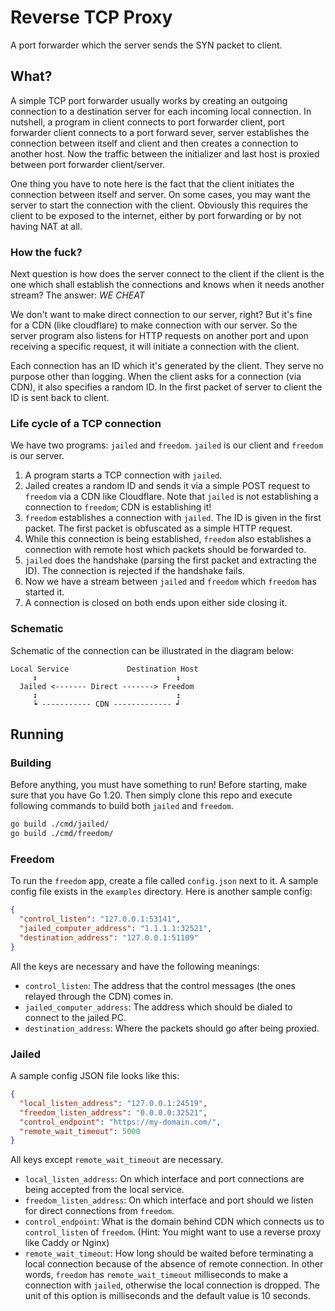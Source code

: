 # Reverse TCP Proxy

A port forwarder which the server sends the SYN packet to client.

## What?

A simple TCP port forwarder usually works by creating an outgoing connection to a destination server for each incoming
local connection. In nutshell, a program in client connects to port forwarder client, port forwarder client connects to
a port forward sever, server establishes the connection between itself and client and then creates a connection to
another host. Now the traffic between the initializer and last host is proxied between port forwarder client/server.

One thing you have to note here is the fact that the client initiates the connection between itself and server. On some
cases, you may want the server to start the connection with the client. Obviously this requires the client to be
exposed to the internet, either by port forwarding or by not having NAT at all.

### How the fuck?

Next question is how does the server connect to the client if the client is the one which shall establish the
connections and knows when it needs another stream? The answer: _WE CHEAT_

We don't want to make direct connection to our server, right? But it's fine for a CDN (like cloudflare) to make
connection with our server. So the server program also listens for HTTP requests on another port and upon receiving a
specific request, it will initiate a connection with the client.

Each connection has an ID which it's generated by the client. They serve no purpose other than logging. When the client
asks for a connection (via CDN), it also specifies a random ID. In the first packet of server to client the ID is
sent back to client.

### Life cycle of a TCP connection

We have two programs: `jailed` and `freedom`. `jailed` is our client and `freedom` is our server.

1. A program starts a TCP connection with `jailed`.
2. Jailed creates a random ID and sends it via a simple POST request to `freedom` via a CDN like Cloudflare. Note
   that `jailed` is not establishing a connection to `freedom`; CDN is establishing it!
3. `freedom` establishes a connection with `jailed`. The ID is given in the first packet. The first packet is obfuscated
   as a simple HTTP request.
4. While this connection is being established, `freedom` also establishes a connection with remote host which packets
   should be forwarded to.
5. `jailed` does the handshake (parsing the first packet and extracting the ID). The connection is rejected if the
   handshake fails.
6. Now we have a stream between `jailed` and `freedom` which `freedom` has started it.
7. A connection is closed on both ends upon either side closing it.

### Schematic

Schematic of the connection can be illustrated in the diagram below:

```
Local Service             Destination Host
     ↕                               ↕
  Jailed <------- Direct -------> Freedom
     ↧                               ↥
     ┕ ----------- CDN ------------- ┙ 
```

## Running

### Building

Before anything, you must have something to run! Before starting, make sure that you have Go 1.20. Then simply clone
this repo and execute following commands to build both `jailed` and `freedom`.

```bash
go build ./cmd/jailed/
go build ./cmd/freedom/
```

### Freedom

To run the `freedom` app, create a file called `config.json` next to it. A sample config file exists in the `examples`
directory. Here is another sample config:

```json
{
  "control_listen": "127.0.0.1:53141",
  "jailed_computer_address": "1.1.1.1:32521",
  "destination_address": "127.0.0.1:51109"
}
```

All the keys are necessary and have the following meanings:

* `control_listen`: The address that the control messages (the ones relayed through the CDN) comes in.
* `jailed_computer_address`: The address which should be dialed to connect to the jailed PC.
* `destination_address`: Where the packets should go after being proxied.

### Jailed

A sample config JSON file looks like this:

```json
{
  "local_listen_address": "127.0.0.1:24519",
  "freedom_listen_address": "0.0.0.0:32521",
  "control_endpoint": "https://my-domain.com/",
  "remote_wait_timeout": 5000
}
```

All keys except `remote_wait_timeout` are necessary.

* `local_listen_address`: On which interface and port connections are being accepted from the local service.
* `freedom_listen_address`: On which interface and port should we listen for direct connections from `freedom`.
* `control_endpoint`: What is the domain behind CDN which connects us to `control_listen` of `freedom`. (Hint: You might
  want to use a reverse proxy like Caddy or Nginx)
* `remote_wait_timeout`: How long should be waited before terminating a local connection because of the absence of
  remote connection. In other words, `freedom` has `remote_wait_timeout` milliseconds to make a connection
  with `jailed`, otherwise the local connection is dropped. The unit of this option is milliseconds and the default
  value is 10 seconds.